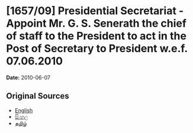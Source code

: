 # [1657/09] Presidential Secretariat - Appoint Mr. G. S. Senerath the chief of staff to the President to act in the Post of Secretary to President w.e.f. 07.06.2010

**Date:** 2010-06-07

## Original Sources

- [English](https://documents.gov.lk/view/extra-gazettes/2010/6/1657-09_E.pdf)
- [සිංහල](https://documents.gov.lk/view/extra-gazettes/2010/6/1657-09_S.pdf)
- [தமிழ்](https://documents.gov.lk/view/extra-gazettes/2010/6/1657-09_T.pdf)
